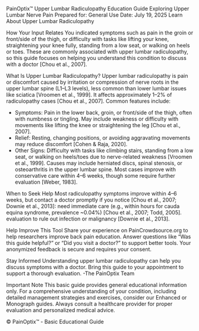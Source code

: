 PainOptix™ Upper Lumbar Radiculopathy Education
Guide
Exploring Upper Lumbar Nerve Pain
Prepared for: General Use
Date: July 19, 2025
Learn About Upper Lumbar Radiculopathy

How Your Input Relates
You indicated symptoms such as pain in the groin or front/side of the thigh, or difficulty with tasks like
lifting your knee, straightening your knee fully, standing from a low seat, or walking on heels or toes.
These are commonly associated with upper lumbar radiculopathy, so this guide focuses on helping you
understand this condition to discuss with a doctor [Chou et al., 2007].

What Is Upper Lumbar Radiculopathy?
Upper lumbar radiculopathy is pain or discomfort caused by irritation or compression of nerve roots in
the upper lumbar spine (L1–L3 levels), less common than lower lumbar issues like sciatica [Vroomen et
al., 1999]. It affects approximately 1–2% of radiculopathy cases [Chou et al., 2007]. Common features
include:
- Symptoms: Pain in the lower back, groin, or front/side of the thigh, often with numbness or tingling.
May include weakness or difficulty with movements like lifting the knee or straightening the leg
[Chou et al., 2007].
- Relief: Resting, changing positions, or avoiding aggravating movements may reduce discomfort
[Cohen & Raja, 2020].
- Other Signs: Difficulty with tasks like climbing stairs, standing from a low seat, or walking on
heels/toes due to nerve-related weakness [Vroomen et al., 1999].
Causes may include herniated discs, spinal stenosis, or osteoarthritis in the upper lumbar spine. Most
cases improve with conservative care within 4–6 weeks, though some require further evaluation [Weber,
1983].

When to Seek Help
Most radiculopathy symptoms improve within 4–6 weeks, but contact a doctor promptly if you notice
[Chou et al., 2007; Downie et al., 2013]:
need immediate care (e.g., within hours for cauda equina syndrome, prevalence ~0.04%) [Chou et
al., 2007; Todd, 2005].
evaluation to rule out infection or malignancy [Downie et al., 2013].

Help Improve This Tool
Share your experience on PainCrowdsource.org to help researchers improve back pain education.
Answer questions like “Was this guide helpful?” or “Did you visit a doctor?” to support better tools. Your
anonymized feedback is secure and requires your consent.

Stay Informed
Understanding upper lumbar radiculopathy can help you discuss symptoms with a doctor. Bring this
guide to your appointment to support a thorough evaluation.
-The PainOptix Team

Important Note
This basic guide provides general educational information only. For a comprehensive understanding of your condition, including detailed management strategies and exercises, consider our Enhanced or Monograph guides. Always consult a healthcare provider for proper evaluation and personalized medical advice.

© PainOptix™ - Basic Educational Guide
